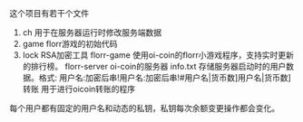这个项目有若干个文件
1. ch 用于在服务器运行时修改服务端数据
2. game florr游戏的初始代码
3. lock RSA加密工具
florr-game 使用oi-coin的florr小游戏程序，支持实时更新的排行榜。
florr-server oi-coin的服务器
  info.txt 存储服务器启动时的用户数据。格式:   用户名:加密后串!用户名:加密后串!#用户名|货币数]用户名|货币数]
转账 用于进行oicoin转账的程序

每个用户都有固定的用户名和动态的私钥，私钥每次余额变更操作都会变化。
